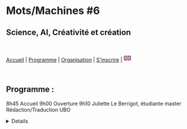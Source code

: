 # Mots/Machines #6 
## Science, AI, Créativité et création

<br>

[Accueil](https://motsmachines.github.io/2024/fr) | [Programme](https://motsmachines.github.io/2024/fr/program) | [Organisation](https://motsmachines.github.io/2024/fr/orga) | [S'inscrire](https://motsmachines.github.io/2024/fr/registration) | [<img src="EN.png" width="20">](https://motsmachines.github.io/2024/en/program)

<br>

## Programme :

8h45 Accueil
9h00 Ouverture
9h10 Juliette Le Berrigot, étudiante master Rédaction/Traduction UBO<details>
<details><summary> détails </summary>aaaaaa</details>
9h30 Jaap Kamps, faculty of humanities of University of Amsterdam
<details><summary> détails </summary>aaaaaa</details>
10h20 pause-café
10h50 Christophe Servan - Reflexions après l'impact des Large Language Models et l'arrivée des Large Agent Model : vers un renouveau des systèmes multi-agents en IA ?
          <br><details><summary> détails </summary>aaaaaa</details>
11h40 Helen McCombie
          <br><details><summary> détails </summary>aaaaaa</details>
12h00 Lunch
14h00 Adam Jatowt Estimating - Temporal Validity of Text
          <br><details><summary> détails </summary>aaaaaa</details>
14h50 Riwal Lefort - L'Intelligence Artificielle dans le domaine bancassurance
          <br><details><summary> détails </summary>aaaaaa</details>
15h40 pause-café
16h10 Jean-Charles MEUNIER (Institut des Sciences Humaines, Université Polytechnique Hauts-de-France) - limites de la traduction automatique dans la traduction des textes poétiques
          <br><details><summary> détails </summary>aaaaaa</details>
17h00 Michel Delarche (online)
          <br><details><summary> détails </summary>aaaaaa</details>
17h30 Victor (online)
          <br><details><summary> détails </summary>aaaaaa</details>
17h50 Clôture

